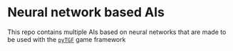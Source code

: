 # Neural network based AIs

This repo contains multiple AIs based on neural networks that are made to be used with the 
[`pyTGF`](https://www.google.be) game framework